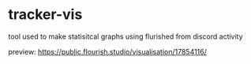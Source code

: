 # tracker-vis
tool used to make statisitcal graphs using flurished from discord activity
  
preview: https://public.flourish.studio/visualisation/17854116/